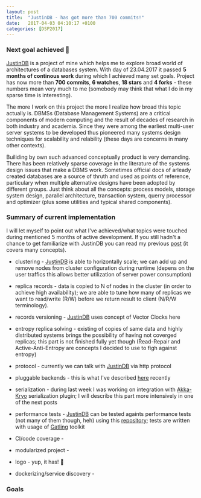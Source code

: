 ```yaml
---
layout: post
title:  "JustinDB - has got more than 700 commits!"
date:   2017-04-03 04:10:17 +0100
categories: [DSP2017]
---
```


### Next goal achieved 🎉
[JustinDB][justindb] is a project of mine which helps me to explore broad world of architectures of a databases system. With day of 23.04.2017 it passed **5 months of continous work** during which I achieved many set goals. Project has now more than **700 commits**, **6 watches**, **18 stars** and **4 forks** - these numbers mean very much to me (somebody may think that what I do in my sparse time is interesting).

The more I work on this project the more I realize how broad this topic actually is. DBMSs (Database Management Systems) are a critical components of modern computing and the result of decades of research in both industry and academia. Since they were among the earliest multi-user server systems to be developed thus pioneered many systems design techniques for scalability and relability (these days are concerns in many other contexts).

Builiding by own such advanced conceptually product is very demanding. There has been relatively sparse coverage in the literature of the systems design issues that make a DBMS work. Sometimes official docs of arleady created databases are a source of thruth and used as points of reference, particulary when multiple alternative designs have been adopted by different groups. Just think about all the concepts: process models, storage system design, parallel architecture, transaction system, querry processor and optimizer (plus some utilities and typical shared components).


### Summary of current implementation

I will let myself to point out what I've achieved/what topics were touched during mentioned 5 months of active development.
If you still hadn't a chance to get familiarize with JustinDB you can read my previous [post][justindb-reactive-database] (it covers many concepts).

* clustering - [JustinDB][justindb] is able to horizontally scale; we can add up and remove nodes from cluster configuration during runtime (depens on the user traffics this allows better utilization of server power consumption)

* replica records - data is copied to N of nodes in the cluster (in order to achieve high availability); we are able to tune how many of replicas we want to read/write (R/W) before we return result to client (N/R/W terminology).

* records versioning - [JustinDB][justindb] uses concept of Vector Clocks here

* entropy replica solving - existing of copies of same data and highly distributed systems brings the possibility of having not coverged replicas; this part is not finished fully yet though (Read-Repair and Active-Anti-Entropy are concepts I decided to use to figh against entropy)

* protocol - currently we can talk with [JustinDB][justindb] via http protocol

* pluggable backends - this is what I've described [here][justindb-pluggable-backends] recently

* serialization - during last week I was working on integration with [Akka-Kryo][akka-kryo] serialization plugin; I will describe this part more intensively in one of the next posts

* performance tests - [JustinDB][justindb] can be tested againts performance tests (not many of them though, heh) using this [repository][justindb-performance-tests]; tests are written with usage of [Gatling][gatling] toolkit

* CI/code coverage -

* modularized project -

* logo - yup, it has! 💖

* dockerizing/service discovery -

### Goals

[justindb]: https://github.com/speedcom/JustinDB
[justindb-reactive-database]: http://speedcom.github.io/dsp2017/2017/03/14/justindb-modern-reactive-nosql-database.html
[justindb-pluggable-backends]: http://speedcom.github.io/dsp2017/2017/03/24/justindb-support-for-pluggable-persistent-and-in-memory-storage-engines.html
[akka-kryo]: https://github.com/romix/akka-kryo-serialization
[gatling]: http://gatling.io/
[justindb-performance-tests]: https://github.com/justin-db/JustinDB-load-testing